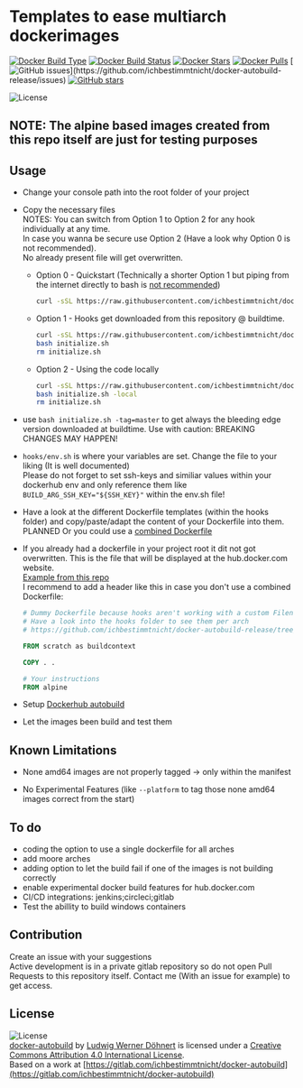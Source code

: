 # Templates to ease multiarch dockerimages

[![Docker Build Type](https://img.shields.io/docker/cloud/automated/ichbestimmtnicht/docker-autobuild.svg)](https://hub.docker.com/r/ichbestimmtnicht/docker-autobuild/)
[![Docker Build Status](https://img.shields.io/docker/cloud/build/ichbestimmtnicht/docker-autobuild.svg)](https://hub.docker.com/r/ichbestimmtnicht/docker-autobuild/)
[![Docker Stars](https://img.shields.io/docker/stars/ichbestimmtnicht/docker-autobuild.svg)](https://hub.docker.com/r/ichbestimmtnicht/docker-autobuild/)
[![Docker Pulls](https://img.shields.io/docker/pulls/ichbestimmtnicht/docker-autobuild.svg)](https://hub.docker.com/r/ichbestimmtnicht/docker-autobuild/)
[![GitHub issues](https://img.shields.io/github/issues/ichbestimmtnicht/docker-autobuild-release.svg?label="Githubissues")](https://github.com/ichbestimmtnicht/docker-autobuild-release/issues)
[![GitHub stars](https://img.shields.io/github/stars/ichbestimmtnicht/docker-autobuild-release.svg?style=social&label=Star)](https://github.com/ichbestimmtnicht/docker-autobuild-release/)

![License](https://i.creativecommons.org/l/by/4.0/88x31.png)

## NOTE: The alpine based images created from this repo itself are just for testing purposes

## Usage

- Change your console path into the root folder of your project

- Copy the necessary files \
    NOTES: You can switch from Option 1 to Option 2 for any hook individually at any time. \
    In case you wanna be secure use Option 2 (Have a look why Option 0 is not recommended). \
    No already present file will get overwritten.

  - Option 0 - Quickstart (Technically a shorter Option 1 but piping from the internet directly to bash is [not recommended](https://sysdig.com/blog/friends-dont-let-friends-curl-bash/))

    ```bash
    curl -sSL https://raw.githubusercontent.com/ichbestimmtnicht/docker-autobuild-release/master/template/initialize.sh | bash
    ```

  - Option 1 - Hooks get downloaded from this repository @ buildtime.

    ```bash
    curl -sSL https://raw.githubusercontent.com/ichbestimmtnicht/docker-autobuild-release/master/template/initialize.sh > initialize.sh
    bash initialize.sh
    rm initialize.sh
    ```

  - Option 2 - Using the code locally

    ```bash
    curl -sSL https://raw.githubusercontent.com/ichbestimmtnicht/docker-autobuild-release/master/template/initialize.sh > initialize.sh
    bash initialize.sh -local
    rm initialize.sh
    ```

- use ```bash initialize.sh -tag=master``` to get always the bleeding edge version downloaded at buildtime. Use with caution: BREAKING CHANGES MAY HAPPEN!

- ```hooks/env.sh``` is where your variables are set. Change the file to your liking (It is well documented) \
Please do not forget to set ssh-keys and similiar values within your dockerhub env and only reference them like ```BUILD_ARG_SSH_KEY="${SSH_KEY}"``` within the env.sh file!

- Have a look at the different Dockerfile templates (within the hooks folder) and copy/paste/adapt the content of your Dockerfile into them. \
PLANNED Or you could use a [combined Dockerfile](https://gitlab.com/ros2cuisine/templates/docker-autobuild/wiki/Combined.md)

- If you already had a dockerfile in your project root it dit not got overwritten. This is the file that will be displayed at the hub.docker.com website. \
[Example from this repo](https://hub.docker.com/r/ichbestimmtnicht/docker-autobuild/dockerfile) \
I recommend to add a header like this in case you don't use a combined Dockerfile:

    ```dockerfile
    # Dummy Dockerfile because hooks aren't working with a custom Filename
    # Have a look into the hooks folder to see them per arch
    # https://github.com/ichbestimmtnicht/docker-autobuild-release/tree/master/hooks/

    FROM scratch as buildcontext

    COPY . .

    # Your instructions
    FROM alpine
    ```

- Setup [Dockerhub autobuild](https://docs.docker.com/docker-hub/builds/)

- Let the images been build and test them

## Known Limitations

- None amd64 images are not properly tagged -> only within the manifest

- No Experimental Features (like ```--platform``` to tag those none amd64 images correct from the start)

## To do

- coding the option to use a single dockerfile for all arches
- add moore arches
- adding option to let the build fail if one of the images is not building correctly
- enable experimental docker build features for hub.docker.com
- CI/CD integrations: jenkins;circleci;gitlab
- Test the abillity to build windows containers

## Contribution

Create an issue with your suggestions \
Active development is in a private gitlab repository so do not open Pull Requests to this repository itself. Contact me (With an issue for example) to get access.

## License

![License](https://i.creativecommons.org/l/by/4.0/88x31.png) \
[docker-autobuild](https://github.com/ichbestimmtnicht/docker-autobuild-release) by [Ludwig Werner Döhnert](https://github.com/ichbestimmtnicht/) is licensed under a [Creative Commons Attribution 4.0 International License](http://creativecommons.org/licenses/by/4.0/). \
Based on a work at [https://gitlab.com/ichbestimmtnicht/docker-autobuild](https://gitlab.com/ichbestimmtnicht/docker-autobuild)
